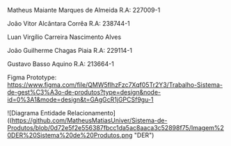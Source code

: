Matheus Maiante Marques de Almeida R.A: 227009-1

João Vitor Alcântara Corrêa R.A: 238744-1

Luan Virgílio Carreira Nascimento Alves

João Guilherme Chagas Piaia R.A: 229114-1

Gustavo Basso Aquino R.A: 213664-1 

Figma Prototype: https://www.figma.com/file/QMW5flhzFzc7Xqf05Tr2Y3/Trabalho-Sistema-de-gest%C3%A3o-de-produtos?type=design&node-id=0%3A1&mode=design&t=GAgGcR1jGPCSf9gu-1

![Diagrama Entidade Relacionamento]((https://github.com/MatheusMatiasUniver/Sistema-de-Produtos/blob/0d72e5f2e556387fbcc1da5ac8aaca3c52898f75/Imagem%20DER%20Sistema%20de%20Produtos.png "DER")
